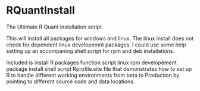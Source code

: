 RQuantInstall
=============

The Ultimate R Quant installation script 

This will install all packages for windows and linux.  The linux install does 
not check for dependent linux developemnt packages.  I could use some help 
setting up an accompaning shell script for rpm and deb installations.

Included is
  install R packages function script
  linux rpm developement package install shell script
  Rprofile.site file that demonstrates how to set up R to handle different working 
  environments from beta to Production by pointing to different source code and 
  data locations.
